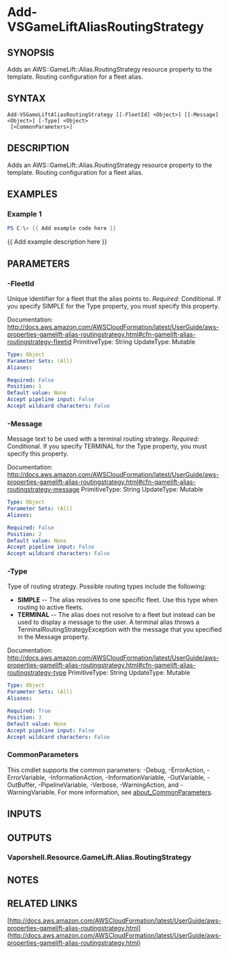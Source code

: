 # Add-VSGameLiftAliasRoutingStrategy

## SYNOPSIS
Adds an AWS::GameLift::Alias.RoutingStrategy resource property to the template.
Routing configuration for a fleet alias.

## SYNTAX

```
Add-VSGameLiftAliasRoutingStrategy [[-FleetId] <Object>] [[-Message] <Object>] [-Type] <Object>
 [<CommonParameters>]
```

## DESCRIPTION
Adds an AWS::GameLift::Alias.RoutingStrategy resource property to the template.
Routing configuration for a fleet alias.

## EXAMPLES

### Example 1
```powershell
PS C:\> {{ Add example code here }}
```

{{ Add example description here }}

## PARAMETERS

### -FleetId
Unique identifier for a fleet that the alias points to.
*Required:* Conditional.
If you specify SIMPLE for the Type property, you must specify this property.

Documentation: http://docs.aws.amazon.com/AWSCloudFormation/latest/UserGuide/aws-properties-gamelift-alias-routingstrategy.html#cfn-gamelift-alias-routingstrategy-fleetid
PrimitiveType: String
UpdateType: Mutable

```yaml
Type: Object
Parameter Sets: (All)
Aliases:

Required: False
Position: 1
Default value: None
Accept pipeline input: False
Accept wildcard characters: False
```

### -Message
Message text to be used with a terminal routing strategy.
*Required:* Conditional.
If you specify TERMINAL for the Type property, you must specify this property.

Documentation: http://docs.aws.amazon.com/AWSCloudFormation/latest/UserGuide/aws-properties-gamelift-alias-routingstrategy.html#cfn-gamelift-alias-routingstrategy-message
PrimitiveType: String
UpdateType: Mutable

```yaml
Type: Object
Parameter Sets: (All)
Aliases:

Required: False
Position: 2
Default value: None
Accept pipeline input: False
Accept wildcard characters: False
```

### -Type
Type of routing strategy.
Possible routing types include the following:
+  **SIMPLE** -- The alias resolves to one specific fleet.
Use this type when routing to active fleets.
+  **TERMINAL** -- The alias does not resolve to a fleet but instead can be used to display a message to the user.
A terminal alias throws a TerminalRoutingStrategyException with the message that you specified in the Message property.

Documentation: http://docs.aws.amazon.com/AWSCloudFormation/latest/UserGuide/aws-properties-gamelift-alias-routingstrategy.html#cfn-gamelift-alias-routingstrategy-type
PrimitiveType: String
UpdateType: Mutable

```yaml
Type: Object
Parameter Sets: (All)
Aliases:

Required: True
Position: 3
Default value: None
Accept pipeline input: False
Accept wildcard characters: False
```

### CommonParameters
This cmdlet supports the common parameters: -Debug, -ErrorAction, -ErrorVariable, -InformationAction, -InformationVariable, -OutVariable, -OutBuffer, -PipelineVariable, -Verbose, -WarningAction, and -WarningVariable. For more information, see [about_CommonParameters](http://go.microsoft.com/fwlink/?LinkID=113216).

## INPUTS

## OUTPUTS

### Vaporshell.Resource.GameLift.Alias.RoutingStrategy
## NOTES

## RELATED LINKS

[http://docs.aws.amazon.com/AWSCloudFormation/latest/UserGuide/aws-properties-gamelift-alias-routingstrategy.html](http://docs.aws.amazon.com/AWSCloudFormation/latest/UserGuide/aws-properties-gamelift-alias-routingstrategy.html)

